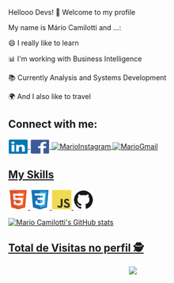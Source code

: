 Hellooo Devs! 👋 Welcome to my profile


My name is Mário Camilotti and ...:


😄 I really like to learn 

📊 I'm working with Business Intelligence

📚 Currently Analysis and Systems Development

🌍 And I also like to travel


##  Connect with me:

<a href= "https://www.linkedin.com/in/mario-camilotti/" target="_blank">
  <img align="center" alt="MarioLinkedin" height="30" width="40" src="https://raw.githubusercontent.com/devicons/devicon/master/icons/linkedin/linkedin-original.svg"
       style="max-width:100%;">
</a>
  <a href= "https://www.facebook.com/mario.camilotti" target="_blank">
  <img align="center" alt="Mariofacebook" height="30" width="40" src="https://raw.githubusercontent.com/devicons/devicon/master/icons/facebook/facebook-original.svg"
       style="max-width:100%;">
  </a>
  
  <a href= "https://www.instagram.com/mario_camilotti/?hl=pt-br" target="_blank">
  <img align="center" alt="MarioInstagram" height="30" width="40" src="https://image.flaticon.com/icons/png/128/1409/1409946.png"
       style="max-width:100%;">
  </a>  
  
  <a href = "mailto: contatomariocamilotti@gmail.com" target="_blank"> 
  <img align="center" alt="MarioGmail" height="30" width="40" src="https://img.icons8.com/fluent/2x/gmail.png"
        style="max-width:100%;"
  </a>
  
  
  ## My Skills
  <img src="https://raw.githubusercontent.com/devicons/devicon/master/icons/html5/html5-original.svg" alt="rails" width="40" style="max-width:100%;"></img>
   <img src="https://raw.githubusercontent.com/devicons/devicon/master/icons/css3/css3-original.svg" alt="rails" width="40" style="max-width:100%;"></img>
   <img src="https://raw.githubusercontent.com/devicons/devicon/master/icons/javascript/javascript-original.svg" alt="rails" width="40" style="max-width:100%;"></img>
    <img src="https://raw.githubusercontent.com/devicons/devicon/master/icons/github/github-original.svg" alt="rails" width="40" style="max-width:100%;"></img>
  
  ![Mario Camilotti's GitHub stats](https://github-readme-stats.vercel.app/api?username=MarioCamilotti&show_icons=true&theme=dark)
  
   ## Total de Visitas no perfil :detective: <br>
 <p align="center"> 
   <img alingn="center" src="https://profile-counter.glitch.me/MarioCamilotti/count.svg" />
 </p>



  




